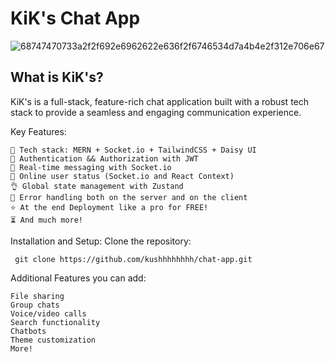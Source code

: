 # KiK's Chat App 
![68747470733a2f2f692e6962622e636f2f6746534d7a4b4e2f312e706e67](https://github.com/Kushhhhhhhh/chat-app/assets/111528483/fe9f5c45-7d13-4f87-b93d-175535011a80)


## What is KiK's?

KiK's is a full-stack, feature-rich chat application built with a robust tech stack to provide a seamless and engaging communication experience.


Key Features:

    🌟 Tech stack: MERN + Socket.io + TailwindCSS + Daisy UI
    🎃 Authentication && Authorization with JWT
    👾 Real-time messaging with Socket.io
    🚀 Online user status (Socket.io and React Context)
    👌 Global state management with Zustand
    🐞 Error handling both on the server and on the client
    ⭐ At the end Deployment like a pro for FREE!
    ⏳ And much more!


 Installation and Setup:
    Clone the repository:
```
 git clone https://github.com/kushhhhhhhh/chat-app.git 
```
 Additional Features you can add:

    File sharing
    Group chats
    Voice/video calls
    Search functionality
    Chatbots
    Theme customization
    More!
